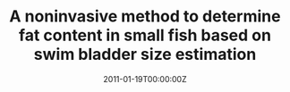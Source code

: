 ---
abstract: 
authors:
- Alexander Kotrschal
- Barbara Fischer
- Barbara Taborsky
date: "2011-01-19T00:00:00Z"
doi: ""
featured: false
image:
  caption: ''
  focal_point: ""
  preview_only: false
projects: []
publication: 'Journal of Experimental Zoology Part A: Ecological Genetics and Physiology 315:408-415'
publication_short: ""
publication_types:
- "2"
publishDate: "2011-01-19T00:00:00Z"
slides: 
summary: 
tags:
- Source Themes
title: A noninvasive method to determine fat content in small fish based on swim bladder size estimation
url_link: "https://onlinelibrary.wiley.com/doi/full/10.1111/j.1558-5646.2010.01198.x"
url_code: ""
url_dataset: ""
url_pdf: ""
url_poster: ""
url_project: ""
url_slides: ""
url_source: ""
url_video: ""
---